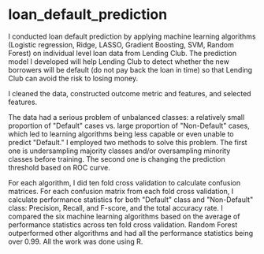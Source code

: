 # loan_default_prediction

I conducted loan default prediction by applying machine learning algorithms (Logistic regression, Ridge, LASSO, Gradient Boosting, SVM, Random Forest) on individual level loan data from Lending Club.  The prediction model I developed will help Lending Club to detect whether the new borrowers will be default (do not pay back the loan in time) so that Lending Club can avoid the risk to losing money.

I cleaned the data, constructed outcome metric and features, and selected features.

The data had a serious problem of unbalanced classes: a relatively small proportion of "Default" cases vs. large proportion of "Non-Default" cases, which led to learning algorithms being less capable or even unable to predict "Default." I employed two methods to solve this problem. The first one is undersampling majority classes and/or oversampling minority classes before training. The second one is changing the prediction threshold based on ROC curve.

For each algorithm, I did ten fold cross validation to calculate confusion matrices. For each confusion matrix from each fold cross validation, I calculate performance statistics for both "Default" class and "Non-Default" class: Precision, Recall, and F-score, and the total accuracy rate. I compared the six machine learning algorithms based on the average of performance statistics across ten fold cross validation. Random Forest outperformed other algorithms and had all the performance statistics being over 0.99. All the work was done using R.
